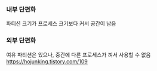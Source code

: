 ### 내부 단편화
파티션 크기가 프로세스 크기보다 커서 공간이 남음
### 외부 단편화
여유 파티션은 있으나, 중간에 다른 프로세스가 껴서 사용할 수 없음
https://hojunking.tistory.com/109